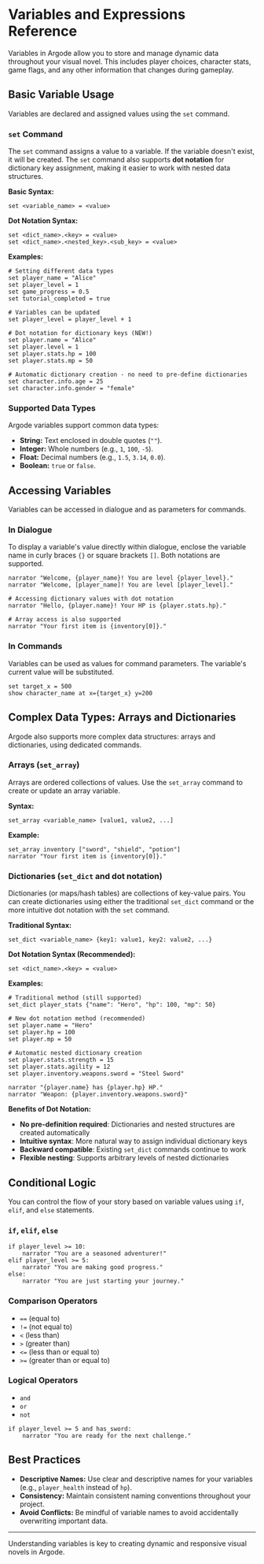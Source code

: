 # Variables and Expressions Reference

Variables in Argode allow you to store and manage dynamic data throughout your visual novel. This includes player choices, character stats, game flags, and any other information that changes during gameplay.

## Basic Variable Usage

Variables are declared and assigned values using the `set` command.

### `set` Command

The `set` command assigns a value to a variable. If the variable doesn't exist, it will be created. The `set` command also supports **dot notation** for dictionary key assignment, making it easier to work with nested data structures.

**Basic Syntax:**
```rgd
set <variable_name> = <value>
```

**Dot Notation Syntax:**
```rgd
set <dict_name>.<key> = <value>
set <dict_name>.<nested_key>.<sub_key> = <value>
```

**Examples:**

```rgd
# Setting different data types
set player_name = "Alice"
set player_level = 1
set game_progress = 0.5
set tutorial_completed = true

# Variables can be updated
set player_level = player_level + 1

# Dot notation for dictionary keys (NEW!)
set player.name = "Alice"
set player.level = 1
set player.stats.hp = 100
set player.stats.mp = 50

# Automatic dictionary creation - no need to pre-define dictionaries
set character.info.age = 25
set character.info.gender = "female"
```

### Supported Data Types

Argode variables support common data types:

-   **String:** Text enclosed in double quotes (`""`).
-   **Integer:** Whole numbers (e.g., `1`, `100`, `-5`).
-   **Float:** Decimal numbers (e.g., `1.5`, `3.14`, `0.0`).
-   **Boolean:** `true` or `false`.

## Accessing Variables

Variables can be accessed in dialogue and as parameters for commands.

### In Dialogue

To display a variable's value directly within dialogue, enclose the variable name in curly braces `{}` or square brackets `[]`. Both notations are supported.

```rgd
narrator "Welcome, {player_name}! You are level {player_level}."
narrator "Welcome, [player_name]! You are level [player_level]."

# Accessing dictionary values with dot notation
narrator "Hello, {player.name}! Your HP is {player.stats.hp}."

# Array access is also supported
narrator "Your first item is {inventory[0]}."
```

### In Commands

Variables can be used as values for command parameters. The variable's current value will be substituted.

```rgd
set target_x = 500
show character_name at x={target_x} y=200
```

## Complex Data Types: Arrays and Dictionaries

Argode also supports more complex data structures: arrays and dictionaries, using dedicated commands.

### Arrays (`set_array`)

Arrays are ordered collections of values. Use the `set_array` command to create or update an array variable.

**Syntax:**
```rgd
set_array <variable_name> [value1, value2, ...]
```

**Example:**

```rgd
set_array inventory ["sword", "shield", "potion"]
narrator "Your first item is {inventory[0]}."
```

### Dictionaries (`set_dict` and dot notation)

Dictionaries (or maps/hash tables) are collections of key-value pairs. You can create dictionaries using either the traditional `set_dict` command or the more intuitive dot notation with the `set` command.

**Traditional Syntax:**
```rgd
set_dict <variable_name> {key1: value1, key2: value2, ...}
```

**Dot Notation Syntax (Recommended):**
```rgd
set <dict_name>.<key> = <value>
```

**Examples:**

```rgd
# Traditional method (still supported)
set_dict player_stats {"name": "Hero", "hp": 100, "mp": 50}

# New dot notation method (recommended)
set player.name = "Hero"
set player.hp = 100
set player.mp = 50

# Automatic nested dictionary creation
set player.stats.strength = 15
set player.stats.agility = 12
set player.inventory.weapons.sword = "Steel Sword"

narrator "{player.name} has {player.hp} HP."
narrator "Weapon: {player.inventory.weapons.sword}"
```

**Benefits of Dot Notation:**
- **No pre-definition required**: Dictionaries and nested structures are created automatically
- **Intuitive syntax**: More natural way to assign individual dictionary keys
- **Backward compatible**: Existing `set_dict` commands continue to work
- **Flexible nesting**: Supports arbitrary levels of nested dictionaries

## Conditional Logic

You can control the flow of your story based on variable values using `if`, `elif`, and `else` statements.

### `if`, `elif`, `else`

```rgd
if player_level >= 10:
    narrator "You are a seasoned adventurer!"
elif player_level >= 5:
    narrator "You are making good progress."
else:
    narrator "You are just starting your journey."
```

### Comparison Operators

-   `==` (equal to)
-   `!=` (not equal to)
-   `<` (less than)
-   `>` (greater than)
-   `<=` (less than or equal to)
-   `>=` (greater than or equal to)

### Logical Operators

-   `and`
-   `or`
-   `not`

```rgd
if player_level >= 5 and has_sword:
    narrator "You are ready for the next challenge."
```

## Best Practices

-   **Descriptive Names:** Use clear and descriptive names for your variables (e.g., `player_health` instead of `hp`).
-   **Consistency:** Maintain consistent naming conventions throughout your project.
-   **Avoid Conflicts:** Be mindful of variable names to avoid accidentally overwriting important data.

---

Understanding variables is key to creating dynamic and responsive visual novels in Argode.
